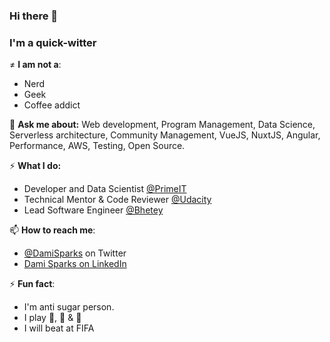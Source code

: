 ### Hi there 👋
### I'm a quick-witter

≠ **I am not a**: 
- Nerd 
- Geek
- Coffee addict

💬 **Ask me about:** Web development,  Program Management, Data Science, Serverless architecture, Community Management, VueJS, NuxtJS, Angular, Performance, AWS, Testing, Open Source.


⚡️ **What I do:**
- Developer and Data Scientist [@PrimeIT](https://www.primeit.pt/)
- Technical Mentor & Code Reviewer [@Udacity](https://www.udacity.com/)
- Lead Software Engineer [@Bhetey](http://bhetey.com/)


📫 **How to reach me**: 
- [@DamiSparks](https://twitter.com/DamiSparks) on Twitter
- [Dami Sparks on LinkedIn](https://www.linkedin.com/in/damisparks)


⚡ **Fun fact**: 
* I'm anti sugar person. 
* I play 🎸, 🥁 & 🎤
* I will beat at FIFA


<!--
**damisparks/damisparks** is a ✨ _special_ ✨ repository because its `README.md` (this file) appears on your GitHub profile.

Here are some ideas to get you started:

- 🔭 I’m currently working on ...
- 🌱 I’m currently learning ...
- 👯 I’m looking to collaborate on ...
- 🤔 I’m looking for help with ...
- 💬 Ask me about ...
- 📫 How to reach me: ...
- 😄 Pronouns: ...
- ⚡ Fun fact: ...
-->
